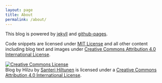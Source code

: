 ```yaml
---
layout: page
title: About
permalink: /about/
---
```


This blog is powered by [jekyll](http://jekyllrb.com/) and [github-pages](https://pages.github.com).

Code snippets are licensed under [MIT License](http://opensource.org/licenses/MIT) and all other content including blog text and images under [Creative Commons Attribution 4.0 International License](http://creativecommons.org/licenses/by/4.0/). 

<a rel="license" href="http://creativecommons.org/licenses/by/4.0/"><img alt="Creative Commons License" style="border-width:0" src="https://i.creativecommons.org/l/by/4.0/88x31.png" /></a><br /><span xmlns:dct="http://purl.org/dc/terms/" href="http://purl.org/dc/dcmitype/Text" property="dct:title" rel="dct:type">Blog by Hilzu</span> by <a xmlns:cc="http://creativecommons.org/ns#" href="http://hilzu.moe" property="cc:attributionName" rel="cc:attributionURL">Santeri Hiltunen</a> is licensed under a <a rel="license" href="http://creativecommons.org/licenses/by/4.0/">Creative Commons Attribution 4.0 International License</a>.
